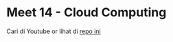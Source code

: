 # Meet 14 - Cloud Computing

Cari di Youtube or lihat di [repo ini](https://github.com/nubisub/JuaraGCP) 